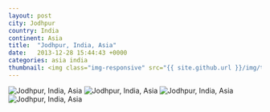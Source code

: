 ```yaml
---
layout: post
city: Jodhpur
country: India
continent: Asia
title:  "Jodhpur, India, Asia"
date:   2013-12-28 15:44:43 +0000
categories: asia india
thumbnail: <img class="img-responsive" src="{{ site.github.url }}/img/thumbnails/jodhpur-2.jpg" alt="Jodhpur India" />
---
```


<div class="img-container">
	<img class="img-responsive" src="{{ site.github.url }}/img/countries/india/jodhpur-1.jpg" alt="Jodhpur, India, Asia"/>
	<img class="img-responsive" src="{{ site.github.url }}/img/countries/india/jodhpur-2.jpg" alt="Jodhpur, India, Asia"/>
	<img class="img-responsive" src="{{ site.github.url }}/img/countries/india/jodhpur-3.jpg" alt="Jodhpur, India, Asia"/>
	<img class="img-responsive" src="{{ site.github.url }}/img/countries/india/jodhpur-4.jpg" alt="Jodhpur, India, Asia"/>
</div>
